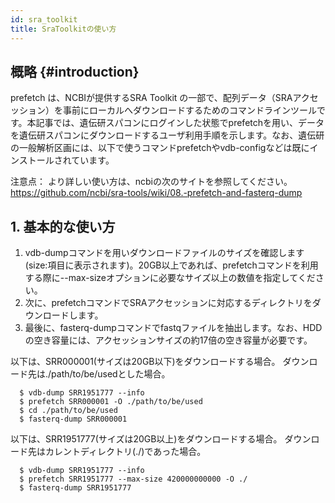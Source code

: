 ```yaml
---
id: sra_toolkit
title: SraToolkitの使い方
---
```


## 概略 {#introduction}
prefetch は、NCBIが提供するSRA Toolkit の一部で、配列データ（SRAアクセッション）を事前にローカルへダウンロードするためのコマンドラインツールです。本記事では、遺伝研スパコンにログインした状態でprefetchを用い、データを遺伝研スパコンにダウンロードするユーザ利用手順を示します。なお、遺伝研の一般解析区画には、以下で使うコマンドprefetchやvdb-configなどは既にインストールされています。


注意点：
より詳しい使い方は、ncbiの次のサイトを参照してください。
https://github.com/ncbi/sra-tools/wiki/08.-prefetch-and-fasterq-dump

## 1. 基本的な使い方

1. vdb-dumpコマンドを用いダウンロードファイルのサイズを確認します(size:項目に表示されます)。20GB以上であれば、prefetchコマンドを利用する際に--max-sizeオプションに必要なサイズ以上の数値を指定してください。
2. 次に、prefetchコマンドでSRAアクセッションに対応するディレクトリをダウンロードします。
3. 最後に、fasterq-dumpコマンドでfastqファイルを抽出します。なお、HDDの空き容量には、アクセッションサイズの約17倍の空き容量が必要です。
    

以下は、SRR000001(サイズは20GB以下)をダウンロードする場合。
ダウンロード先は./path/to/be/usedとした場合。

```
  $ vdb-dump SRR1951777 --info
  $ prefetch SRR000001 -O ./path/to/be/used
  $ cd ./path/to/be/used
  $ fasterq-dump SRR000001
```

以下は、SRR1951777(サイズは20GB以上)をダウンロードする場合。
ダウンロード先はカレントディレクトリ(./)であった場合。
```
  $ vdb-dump SRR1951777 --info
  $ prefetch SRR1951777 --max-size 420000000000 -O ./
  $ fasterq-dump SRR1951777
```

